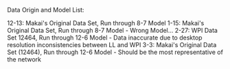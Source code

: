 Data Origin and Model List: 

12-13: Makai's Original Data Set, Run through 8-7 Model 
1-15: Makai's Original Data Set, Run through 8-7 Model
    - Wrong Model...
2-27: WPI Data Set 12464, Run through 12-6 Model 
    - Data inaccurate due to desktop resolution inconsistencies between LL and WPI 
3-3: Makai's Original Data Set (12464), Run through 12-6 Model 
    - Should be the most representative of the network 